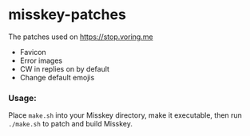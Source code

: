 # misskey-patches
The patches used on https://stop.voring.me

- Favicon
- Error images
- CW in replies on by default
- Change default emojis


### Usage:
Place `make.sh` into your Misskey directory, make it executable, then run `./make.sh` to patch and build Misskey.
